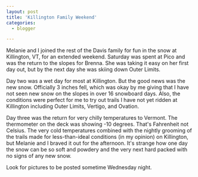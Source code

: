 ```yaml
---
layout: post
title: 'Killington Family Weekend'
categories:
  - blogger

---
```


Melanie and I joined the rest of the Davis family for fun in the snow at Killington, VT, for an extended weekend.  Saturday was spent at Pico and was the return to the slopes for Brenna.  She was taking it easy on her first day out, but by the next day she was skiing down Outer Limits.

Day two was a wet day for most at Killington.  But the good news was the new snow.  Officially 3 inches fell, which was okay by me giving that I have not seen new snow on the slopes in over 16 snowboard days.  Also, the conditions were perfect for me to try out trails I have not yet ridden at Killington including Outer Limits, Vertigo, and Ovation.

Day three was the return for very chilly temperatures to Vermont.  The thermometer on the deck was showing -10 degrees.  That's Fahrenheit not Celsius.  The very cold temperatures combined with the nightly grooming of the trails made for less-than-ideal conditions (in my opinion) on Killington, but Melanie and I braved it out for the afternoon.  It's strange how one day the snow can be so soft and powdery and the very next hard packed with no signs of any new snow.

Look for pictures to be posted sometime Wednesday night.

